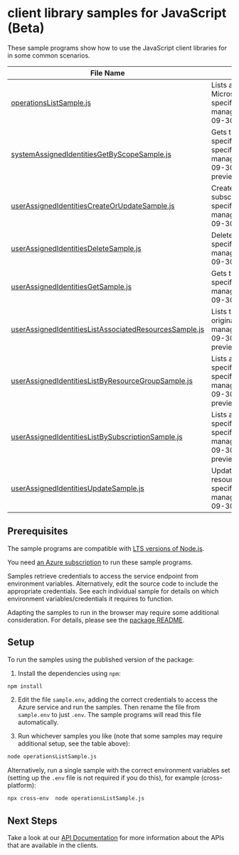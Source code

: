 # client library samples for JavaScript (Beta)

These sample programs show how to use the JavaScript client libraries for in some common scenarios.

| **File Name**                                                                                                 | **Description**                                                                                                                                                                                                                         |
| ------------------------------------------------------------------------------------------------------------- | --------------------------------------------------------------------------------------------------------------------------------------------------------------------------------------------------------------------------------------- |
| [operationsListSample.js][operationslistsample]                                                               | Lists available operations for the Microsoft.ManagedIdentity provider x-ms-original-file: specification/msi/resource-manager/Microsoft.ManagedIdentity/preview/2021-09-30-preview/examples/MsiOperationsList.json                       |
| [systemAssignedIdentitiesGetByScopeSample.js][systemassignedidentitiesgetbyscopesample]                       | Gets the systemAssignedIdentity available under the specified RP scope. x-ms-original-file: specification/msi/resource-manager/Microsoft.ManagedIdentity/preview/2021-09-30-preview/examples/SystemAssignedIdentityGet.json             |
| [userAssignedIdentitiesCreateOrUpdateSample.js][userassignedidentitiescreateorupdatesample]                   | Create or update an identity in the specified subscription and resource group. x-ms-original-file: specification/msi/resource-manager/Microsoft.ManagedIdentity/preview/2021-09-30-preview/examples/IdentityCreate.json                 |
| [userAssignedIdentitiesDeleteSample.js][userassignedidentitiesdeletesample]                                   | Deletes the identity. x-ms-original-file: specification/msi/resource-manager/Microsoft.ManagedIdentity/preview/2021-09-30-preview/examples/IdentityDelete.json                                                                          |
| [userAssignedIdentitiesGetSample.js][userassignedidentitiesgetsample]                                         | Gets the identity. x-ms-original-file: specification/msi/resource-manager/Microsoft.ManagedIdentity/preview/2021-09-30-preview/examples/IdentityGet.json                                                                                |
| [userAssignedIdentitiesListAssociatedResourcesSample.js][userassignedidentitieslistassociatedresourcessample] | Lists the associated resources for this identity. x-ms-original-file: specification/msi/resource-manager/Microsoft.ManagedIdentity/preview/2021-09-30-preview/examples/IdentityListAssociatedResources.json                             |
| [userAssignedIdentitiesListByResourceGroupSample.js][userassignedidentitieslistbyresourcegroupsample]         | Lists all the userAssignedIdentities available under the specified ResourceGroup. x-ms-original-file: specification/msi/resource-manager/Microsoft.ManagedIdentity/preview/2021-09-30-preview/examples/IdentityListByResourceGroup.json |
| [userAssignedIdentitiesListBySubscriptionSample.js][userassignedidentitieslistbysubscriptionsample]           | Lists all the userAssignedIdentities available under the specified subscription. x-ms-original-file: specification/msi/resource-manager/Microsoft.ManagedIdentity/preview/2021-09-30-preview/examples/IdentityListBySubscription.json   |
| [userAssignedIdentitiesUpdateSample.js][userassignedidentitiesupdatesample]                                   | Update an identity in the specified subscription and resource group. x-ms-original-file: specification/msi/resource-manager/Microsoft.ManagedIdentity/preview/2021-09-30-preview/examples/IdentityUpdate.json                           |

## Prerequisites

The sample programs are compatible with [LTS versions of Node.js](https://nodejs.org/about/releases/).

You need [an Azure subscription][freesub] to run these sample programs.

Samples retrieve credentials to access the service endpoint from environment variables. Alternatively, edit the source code to include the appropriate credentials. See each individual sample for details on which environment variables/credentials it requires to function.

Adapting the samples to run in the browser may require some additional consideration. For details, please see the [package README][package].

## Setup

To run the samples using the published version of the package:

1. Install the dependencies using `npm`:

```bash
npm install
```

2. Edit the file `sample.env`, adding the correct credentials to access the Azure service and run the samples. Then rename the file from `sample.env` to just `.env`. The sample programs will read this file automatically.

3. Run whichever samples you like (note that some samples may require additional setup, see the table above):

```bash
node operationsListSample.js
```

Alternatively, run a single sample with the correct environment variables set (setting up the `.env` file is not required if you do this), for example (cross-platform):

```bash
npx cross-env  node operationsListSample.js
```

## Next Steps

Take a look at our [API Documentation][apiref] for more information about the APIs that are available in the clients.

[operationslistsample]: https://github.com/Azure/azure-sdk-for-js/blob/main/sdk/msi/arm-msi/samples/v2-beta/javascript/operationsListSample.js
[systemassignedidentitiesgetbyscopesample]: https://github.com/Azure/azure-sdk-for-js/blob/main/sdk/msi/arm-msi/samples/v2-beta/javascript/systemAssignedIdentitiesGetByScopeSample.js
[userassignedidentitiescreateorupdatesample]: https://github.com/Azure/azure-sdk-for-js/blob/main/sdk/msi/arm-msi/samples/v2-beta/javascript/userAssignedIdentitiesCreateOrUpdateSample.js
[userassignedidentitiesdeletesample]: https://github.com/Azure/azure-sdk-for-js/blob/main/sdk/msi/arm-msi/samples/v2-beta/javascript/userAssignedIdentitiesDeleteSample.js
[userassignedidentitiesgetsample]: https://github.com/Azure/azure-sdk-for-js/blob/main/sdk/msi/arm-msi/samples/v2-beta/javascript/userAssignedIdentitiesGetSample.js
[userassignedidentitieslistassociatedresourcessample]: https://github.com/Azure/azure-sdk-for-js/blob/main/sdk/msi/arm-msi/samples/v2-beta/javascript/userAssignedIdentitiesListAssociatedResourcesSample.js
[userassignedidentitieslistbyresourcegroupsample]: https://github.com/Azure/azure-sdk-for-js/blob/main/sdk/msi/arm-msi/samples/v2-beta/javascript/userAssignedIdentitiesListByResourceGroupSample.js
[userassignedidentitieslistbysubscriptionsample]: https://github.com/Azure/azure-sdk-for-js/blob/main/sdk/msi/arm-msi/samples/v2-beta/javascript/userAssignedIdentitiesListBySubscriptionSample.js
[userassignedidentitiesupdatesample]: https://github.com/Azure/azure-sdk-for-js/blob/main/sdk/msi/arm-msi/samples/v2-beta/javascript/userAssignedIdentitiesUpdateSample.js
[apiref]: https://docs.microsoft.com/javascript/api/@azure/arm-msi?view=azure-node-preview
[freesub]: https://azure.microsoft.com/free/
[package]: https://github.com/Azure/azure-sdk-for-js/tree/main/sdk/msi/arm-msi/README.md
